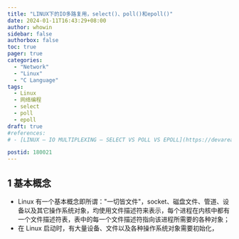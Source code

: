 ```yaml
---
title: "LINUX下的IO多路复用，select()、poll()和epoll()"
date: 2024-01-11T16:43:29+08:00
author: whowin
sidebar: false
authorbox: false
toc: true
pager: true
categories:
  - "Network"
  - "Linux"
  - "C Language"
tags:
  - Linux
  - 网络编程
  - select
  - poll
  - epoll
draft: true
#references: 
# - [LINUX – IO MULTIPLEXING – SELECT VS POLL VS EPOLL](https://devarea.com/linux-io-multiplexing-select-vs-poll-vs-epoll/)

postid: 180021
---
```




<!--more-->


## 1 基本概念
* Linux 有一个基本概念即所谓："一切皆文件"，socket、磁盘文件、管道、设备以及其它操作系统对象，均使用文件描述符来表示，每个进程在内核中都有一个文件描述符表，表中的每一个文件描述符指向该进程所需要的各种对象；
* 在 Linux 启动时，有大量设备、文件以及各种操作系统对象需要初始化，


